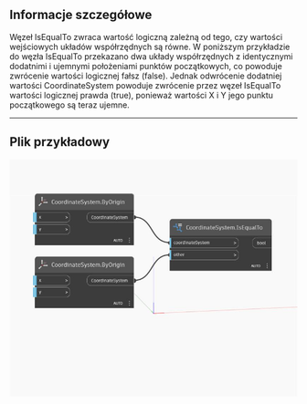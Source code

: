 ## Informacje szczegółowe
Węzeł IsEqualTo zwraca wartość logiczną zależną od tego, czy wartości wejściowych układów współrzędnych są równe. W poniższym przykładzie do węzła IsEqualTo przekazano dwa układy współrzędnych z identycznymi dodatnimi i ujemnymi położeniami punktów początkowych, co powoduje zwrócenie wartości logicznej fałsz (false). Jednak odwrócenie dodatniej wartości CoordinateSystem powoduje zwrócenie przez węzeł IsEqualTo wartości logicznej prawda (true), ponieważ wartości X i Y jego punktu początkowego są teraz ujemne.
___
## Plik przykładowy

![IsEqualTo](./Autodesk.DesignScript.Geometry.CoordinateSystem.IsEqualTo_img.jpg)

